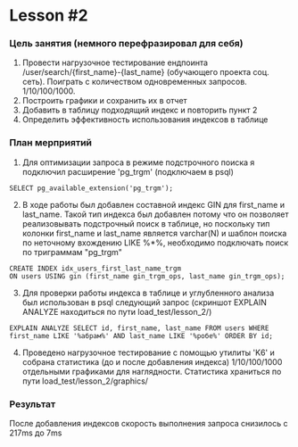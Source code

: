 # Lesson #2

### Цель занятия (немного перефразировал для себя)
1) Провести нагрузочное тестирование ендпоинта /user/search/{first_name}-{last_name} (обучающего проекта соц. сеть).
Поиграть с количеством одновременных запросов. 1/10/100/1000.
2) Построить графики и сохранить их в отчет
3) Добавить в таблицу подходящий индекс и повторить пункт 2
4) Определить эффективность использования индексов в таблице

### План мерприятий

1) Для оптимизации запроса в режиме подстрочного поиска я подключил расширение 'pg_trgm' (подключаем в psql)
```
SELECT pg_available_extension('pg_trgm');
```
2) В ходе работы был добавлен составной индекс GIN для first_name и last_name.
Такой тип индекса был добавлен потому что он позволяет реализовывать подстрочный поиск в таблице, но поскольку тип колонки first_name и last_name является varchar(N) и шаблон поиска по неточному вхождению LIKE %*%, необходимо подключать поиск по триграммам "pg_trgm"
```
CREATE INDEX idx_users_first_last_name_trgm
ON users USING gin (first_name gin_trgm_ops, last_name gin_trgm_ops);
```
3) Для проверки работы индекса в таблице и углубленного анализа был использован в psql следующий запрос (скриншот EXPLAIN ANALYZE находиться по пути load_test/lesson_2/)
```
EXPLAIN ANALYZE SELECT id, first_name, last_name FROM users WHERE first_name LIKE '%абрам%' AND last_name LIKE '%робе%' ORDER BY id;
```

4) Проведено нагрузочное тестирование с помощью утилиты  'K6' и собрана статистика (до и после добавления индекса) 1/10/100/1000 отдельными графиками для наглядности. Статистика храниться по пути load_test/lesson_2/graphics/

### Результат

После добавления индексов скорость выполнения запроса снизилось с 217ms до 7ms
